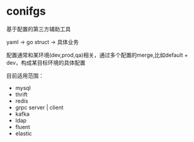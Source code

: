 # conifgs

基于配置的第三方辅助工具

yaml -> go struct -> 具体业务

配置通常和某环境(dev,prod,qa)相关，通过多个配置的merge,比如default + dev，构成某目标环境的具体配置

目前适用范围：

- mysql
- thrift
- redis
- grpc server | client
- kafka
- ldap
- fluent
- elastic
